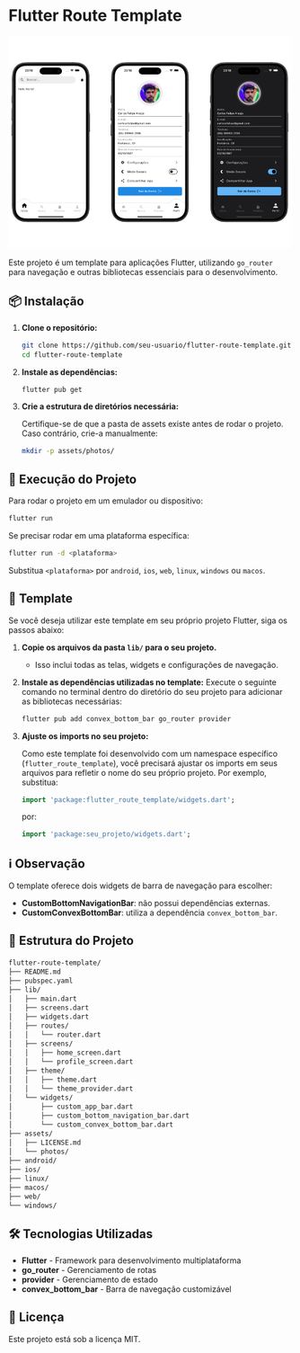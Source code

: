 # Flutter Route Template

<p align="center">
  <img src="./798shots_so.png" alt="Preview do Projeto" />
</p>

Este projeto é um template para aplicações Flutter, utilizando `go_router` para navegação e outras bibliotecas essenciais para o desenvolvimento.

## 📦 Instalação

1. **Clone o repositório:**

   ```sh
   git clone https://github.com/seu-usuario/flutter-route-template.git
   cd flutter-route-template
   ```

2. **Instale as dependências:**

   ```sh
   flutter pub get
   ```

3. **Crie a estrutura de diretórios necessária:**

   Certifique-se de que a pasta de assets existe antes de rodar o projeto. Caso contrário, crie-a manualmente:

   ```sh
   mkdir -p assets/photos/
   ```

## 🚀 Execução do Projeto

Para rodar o projeto em um emulador ou dispositivo:

```sh
flutter run
```

Se precisar rodar em uma plataforma específica:

```sh
flutter run -d <plataforma>
```

Substitua `<plataforma>` por `android`, `ios`, `web`, `linux`, `windows` ou `macos`.

## 🧩 Template

Se você deseja utilizar este template em seu próprio projeto Flutter, siga os passos abaixo:

1. **Copie os arquivos da pasta `lib/` para o seu projeto.**

   - Isso inclui todas as telas, widgets e configurações de navegação.

2. **Instale as dependências utilizadas no template:**
   Execute o seguinte comando no terminal dentro do diretório do seu projeto para adicionar as bibliotecas necessárias:

   ```sh
   flutter pub add convex_bottom_bar go_router provider
   ```

3. **Ajuste os imports no seu projeto:**

   Como este template foi desenvolvido com um namespace específico (`flutter_route_template`), você precisará ajustar os imports em seus arquivos para refletir o nome do seu próprio projeto. Por exemplo, substitua:

   ```dart
   import 'package:flutter_route_template/widgets.dart';
   ```

   por:

   ```dart
   import 'package:seu_projeto/widgets.dart';
   ```

## ℹ️ Observação

O template oferece dois widgets de barra de navegação para escolher:

- **CustomBottomNavigationBar**: não possui dependências externas.
- **CustomConvexBottomBar**: utiliza a dependência `convex_bottom_bar`.

## 📂 Estrutura do Projeto

```
flutter-route-template/
├── README.md
├── pubspec.yaml
├── lib/
│   ├── main.dart
│   ├── screens.dart
│   ├── widgets.dart
│   ├── routes/
│   │   └── router.dart
│   ├── screens/
│   │   ├── home_screen.dart
│   │   └── profile_screen.dart
│   ├── theme/
│   │   ├── theme.dart
│   │   └── theme_provider.dart
│   └── widgets/
│       ├── custom_app_bar.dart
│       ├── custom_bottom_navigation_bar.dart
│       └── custom_convex_bottom_bar.dart
├── assets/
│   ├── LICENSE.md
│   └── photos/
├── android/
├── ios/
├── linux/
├── macos/
├── web/
└── windows/
```

## 🛠 Tecnologias Utilizadas

- **Flutter** - Framework para desenvolvimento multiplataforma
- **go_router** - Gerenciamento de rotas
- **provider** - Gerenciamento de estado
- **convex_bottom_bar** - Barra de navegação customizável

## 📜 Licença

Este projeto está sob a licença MIT.
